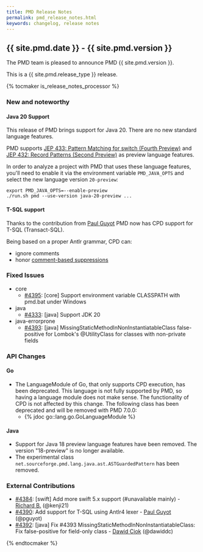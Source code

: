 ```yaml
---
title: PMD Release Notes
permalink: pmd_release_notes.html
keywords: changelog, release notes
---
```


<!-- NOTE: THESE RELEASE NOTES ARE THOSE FROM MASTER -->
<!-- They were copied to avoid merge conflicts when merging back master -->
<!-- the 7_0_0_release_notes.md is the page to be used when adding new 7.0.0 changes -->


## {{ site.pmd.date }} - {{ site.pmd.version }}

The PMD team is pleased to announce PMD {{ site.pmd.version }}.

This is a {{ site.pmd.release_type }} release.

{% tocmaker is_release_notes_processor %}

### New and noteworthy

#### Java 20 Support

This release of PMD brings support for Java 20. There are no new standard language features.

PMD supports [JEP 433: Pattern Matching for switch (Fourth Preview)](https://openjdk.org/jeps/433) and
[JEP 432: Record Patterns (Second Preview)](https://openjdk.org/jeps/432) as preview language features.

In order to analyze a project with PMD that uses these language features,
you'll need to enable it via the environment variable `PMD_JAVA_OPTS` and select the new language
version `20-preview`:

    export PMD_JAVA_OPTS=--enable-preview
    ./run.sh pmd --use-version java-20-preview ...

#### T-SQL support
Thanks to the contribution from [Paul Guyot](https://github.com/pguyot) PMD now has CPD support
for T-SQL (Transact-SQL).

Being based on a proper Antlr grammar, CPD can:

* ignore comments
* honor [comment-based suppressions](pmd_userdocs_cpd.html#suppression)

### Fixed Issues
* core
  * [#4395](https://github.com/pmd/pmd/issues/4395): \[core] Support environment variable CLASSPATH with pmd.bat under Windows
* java
  * [#4333](https://github.com/pmd/pmd/issues/4333): \[java] Support JDK 20
* java-errorprone
  * [#4393](https://github.com/pmd/pmd/issues/4393): \[java] MissingStaticMethodInNonInstantiatableClass false-positive for Lombok's @UtilityClass for classes with non-private fields

### API Changes

#### Go
* The LanguageModule of Go, that only supports CPD execution, has been deprecated. This language
  is not fully supported by PMD, so having a language module does not make sense. The functionality of CPD is
  not affected by this change. The following class has been deprecated and will be removed with PMD 7.0.0:
  * {% jdoc go::lang.go.GoLanguageModule %}

#### Java
* Support for Java 18 preview language features have been removed. The version "18-preview" is no longer available.
* The experimental class `net.sourceforge.pmd.lang.java.ast.ASTGuardedPattern` has been removed.

### External Contributions
* [#4384](https://github.com/pmd/pmd/pull/4384): \[swift] Add more swift 5.x support (#unavailable mainly) - [Richard B.](https://github.com/kenji21) (@kenji21)
* [#4390](https://github.com/pmd/pmd/pull/4390): Add support for T-SQL using Antlr4 lexer - [Paul Guyot](https://github.com/pguyot) (@pguyot)
* [#4392](https://github.com/pmd/pmd/pull/4392): \[java] Fix #4393 MissingStaticMethodInNonInstantiatableClass: Fix false-positive for field-only class - [Dawid Ciok](https://github.com/dawiddc) (@dawiddc)

{% endtocmaker %}

